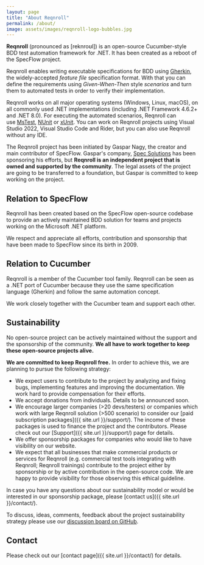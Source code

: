 ```yaml
---
layout: page
title: "About Reqnroll"
permalink: /about/
image: assets/images/reqnroll-logo-bubbles.jpg
---
```


**Reqnroll** (pronounced as \[reknroʊl\]) is an open-source Cucumber-style BDD test automation framework for .NET. It has been created as a reboot of the SpecFlow project.

Reqnroll enables writing executable specifications for BDD using [Gherkin](https://cucumber.io/docs/gherkin/), the widely-accepted _feature file_ specification format. With that you can define the requirements using _Given-When-Then_ style _scenarios_ and turn them to automated tests in order to verify their implementation.

Reqnroll works on all major operating systems (Windows, Linux, macOS), on all commonly used .NET implementations (including .NET Framework 4.6.2+ and .NET 8.0). For executing the automated scenarios, Reqnroll can use [MsTest](https://learn.microsoft.com/en-us/dotnet/core/testing/unit-testing-with-mstest), [NUnit](https://nunit.org/) or [xUnit](https://xunit.net/). You can work on Reqnroll projects using Visual Studio 2022, Visual Studio Code and Rider, but you can also use Reqnroll without any IDE.

The Reqnroll project has been initiated by Gaspar Nagy, the creator and main contributor of SpecFlow. Gaspar's company, [Spec Solutions](https://www.specsolutions.eu/) has been sponsoring his efforts, but **Reqnroll is an independent project that is owned and supported by the community**. The legal assets of the project are going to be transferred to a foundation, but Gaspar is committed to keep working on the project.

## Relation to SpecFlow

Reqnroll has been created based on the SpecFlow open-source codebase to provide an actively maintained BDD solution for teams and projects working on the Microsoft .NET platform.

We respect and appreciate all efforts, contribution and sponsorship that have been made to SpecFlow since its birth in 2009.

## Relation to Cucumber

Reqnroll is a member of the Cucumber tool family. Reqnroll can be seen as a .NET port of Cucumber because they use the same specification language (Gherkin) and follow the same automation concept.

We work closely together with the Cucumber team and support each other.

## Sustainability

No open-source project can be actively maintained without the support and the sponsorship of the community. **We all have to work together to keep these open-source projects alive.**

**We are committed to keep Reqnroll free.** In order to achieve this, we are planning to pursue the following strategy:

*   We expect users to contribute to the project by analyzing and fixing bugs, implementing features and improving the documentation. We work hard to provide compensation for their efforts.
*   We accept donations from individuals. Details to be announced soon.
*   We encourage larger companies (>20 devs/testers) or companies which work with large Reqnroll solution (>500 scenario) to consider our [paid subscription packages]({{ site.url }}/support/). The income of these packages is used to finance the project and the contributors. Please check out our [Support]({{ site.url }}/support/) page for details.
*   We offer sponsorship packages for companies who would like to have visibility on our website.
*   We expect that all businesses that make commercial products or services for Reqnroll (e.g. commercial test tools integrating with Reqnroll; Reqnroll trainings) contribute to the project either by sponsorship or by active contribution in the open-source code. We are happy to provide visibility for those observing this ethical guideline.

In case you have any questions about our sustainability model or would be interested in our sponsorship package, please [contact us]({{ site.url }}/contact/).

To discuss, ideas, comments, feedback about the project sustainability strategy please use our [discussion board on GitHub](https://github.com/reqnroll/Reqnroll/discussions/8).

## Contact

Please check out our [contact page]({{ site.url }}/contact/) for details.

